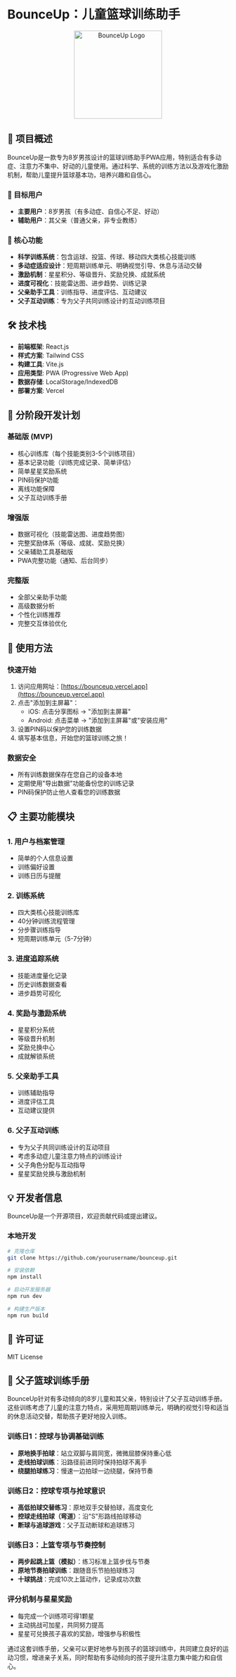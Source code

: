 # BounceUp：儿童篮球训练助手

<p align="center">
<img src="https://via.placeholder.com/200x200?text=BounceUp" alt="BounceUp Logo" width="200"/>
</p>

## 📱 项目概述

BounceUp是一款专为8岁男孩设计的篮球训练助手PWA应用，特别适合有多动症、注意力不集中、好动的儿童使用。通过科学、系统的训练方法以及游戏化激励机制，帮助儿童提升篮球基本功，培养兴趣和自信心。

### 🎯 目标用户
- **主要用户**：8岁男孩（有多动症、自信心不足、好动）
- **辅助用户**：其父亲（普通父亲，非专业教练）

### 🏀 核心功能

- **科学训练系统**：包含运球、投篮、传球、移动四大类核心技能训练
- **多动症适应设计**：短周期训练单元、明确视觉引导、休息与活动交替
- **激励机制**：星星积分、等级晋升、奖励兑换、成就系统
- **进度可视化**：技能雷达图、进步趋势、训练记录
- **父亲助手工具**：训练指导、进度评估、互动建议
- **父子互动训练**：专为父子共同训练设计的互动训练项目

## 🛠️ 技术栈

- **前端框架**: React.js
- **样式方案**: Tailwind CSS
- **构建工具**: Vite.js
- **应用类型**: PWA (Progressive Web App)
- **数据存储**: LocalStorage/IndexedDB
- **部署方案**: Vercel

## 🚀 分阶段开发计划

### 基础版 (MVP)
- 核心训练库（每个技能类别3-5个训练项目）
- 基本记录功能（训练完成记录、简单评估）
- 简单星星奖励系统
- PIN码保护功能
- 离线功能保障
- 父子互动训练手册

### 增强版
- 数据可视化（技能雷达图、进度趋势图）
- 完整奖励体系（等级、成就、奖励兑换）
- 父亲辅助工具基础版
- PWA完整功能（通知、后台同步）

### 完整版
- 全部父亲助手功能
- 高级数据分析
- 个性化训练推荐
- 完整交互体验优化

## 📲 使用方法

### 快速开始

1. 访问应用网址：[https://bounceup.vercel.app](https://bounceup.vercel.app)
2. 点击"添加到主屏幕"：
   - iOS: 点击分享图标 → "添加到主屏幕"
   - Android: 点击菜单 → "添加到主屏幕"或"安装应用"
3. 设置PIN码以保护您的训练数据
4. 填写基本信息，开始您的篮球训练之旅！

### 数据安全

- 所有训练数据保存在您自己的设备本地
- 定期使用"导出数据"功能备份您的训练记录
- PIN码保护防止他人查看您的训练数据

## 📋 主要功能模块

### 1. 用户与档案管理
- 简单的个人信息设置
- 训练偏好设置
- 训练日历与提醒

### 2. 训练系统
- 四大类核心技能训练库
- 40分钟训练流程管理
- 分步骤训练指导
- 短周期训练单元（5-7分钟）

### 3. 进度追踪系统
- 技能进度量化记录
- 历史训练数据查看
- 进步趋势可视化

### 4. 奖励与激励系统
- 星星积分系统
- 等级晋升机制
- 奖励兑换中心
- 成就解锁系统

### 5. 父亲助手工具
- 训练辅助指导
- 进度评估工具
- 互动建议提供

### 6. 父子互动训练
- 专为父子共同训练设计的互动项目
- 考虑多动症儿童注意力特点的训练设计
- 父子角色分配与互动指导
- 星星奖励兑换与激励机制

## 💡 开发者信息

BounceUp是一个开源项目，欢迎贡献代码或提出建议。

### 本地开发

```bash
# 克隆仓库
git clone https://github.com/yourusername/bounceup.git

# 安装依赖
npm install

# 启动开发服务器
npm run dev

# 构建生产版本
npm run build
```

## 📜 许可证

MIT License 

## 🏀 父子篮球训练手册

BounceUp针对有多动倾向的8岁儿童和其父亲，特别设计了父子互动训练手册。这些训练考虑了儿童的注意力特点，采用短周期训练单元，明确的视觉引导和适当的休息活动交替，帮助孩子更好地投入训练。

### 训练日1：控球与协调基础训练
- **原地换手拍球**：站立双脚与肩同宽，微微屈膝保持重心低
- **走线拍球训练**：沿路径前进同时保持拍球不离手
- **绕腿拍球练习**：慢速一边拍球一边绕腿，保持节奏

### 训练日2：控球专项与抢球意识
- **高低拍球交替练习**：原地双手交替拍球，高度变化
- **控球走线拍球（弯道）**：沿"S"形路线拍球移动
- **断球与追球游戏**：父子互动断球和追球练习

### 训练日3：上篮专项与节奏控制
- **两步起跳上篮（模拟）**：练习标准上篮步伐与节奏
- **原地节奏拍球训练**：跟随音乐节拍拍球练习
- **十球挑战**：完成10次上篮动作，记录成功次数

### 评分机制与星星奖励
- 每完成一个训练项可得1颗星
- 主动挑战可加星，共同努力提高
- 星星可兑换孩子喜欢的奖励，增强参与积极性

通过这套训练手册，父亲可以更好地参与到孩子的篮球训练中，共同建立良好的运动习惯，增进亲子关系，同时帮助有多动倾向的孩子提升注意力集中能力和自信心。